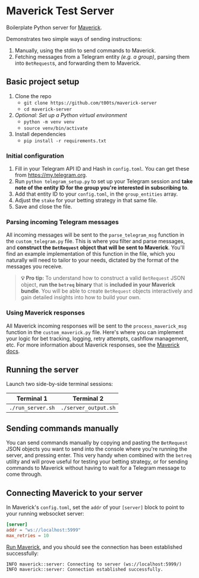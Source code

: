 # Maverick Test Server

Boilerplate Python server for [Maverick](https://github.com/t00ts/maverick).

Demonstrates two simple ways of sending instructions:
1. Manually, using the stdin to send commands to Maverick.
2. Fetching messages from a Telegram entity _(e.g. a group)_, parsing them into `BetRequest`s, and forwarding them to Maverick.


## Basic project setup

1. Clone the repo
   * `git clone https://github.com/t00ts/maverick-server`
   * `cd maverick-server`
2. _Optional: Set up a Python virtual environment_
   * `python -m venv venv`
   * `source venv/bin/activate`
3. Install dependencies
   * `pip install -r requirements.txt`


### Initial configuration

1. Fill in your Telegram API ID and Hash in `config.toml`. You can get these from https://my.telegram.org.
2. Run `python telegram_setup.py` to set up your Telegram session and **take note of the entity ID for the group you're interested in subscribing to**.
3. Add that entity ID to your `config.toml`, in the `group_entities` array.
4. Adjust the `stake` for your betting strategy in that same file.
5. Save and close the file.


### Parsing incoming Telegram messages

All incoming messages will be sent to the `parse_telegram_msg` function in the `custom_telegram.py` file. This is where you filter and parse messages, and **construct the `BetRequest` object that will be sent to Maverick**. You'll find an example implementation of this function in the file, which you naturally will need to tailor to your needs, dictated by the format of the messages you receive.

> **💡 Pro tip:** To understand how to construct a valid `BetRequest` JSON object, **run the `betreq` binary** that is **included in your Maverick bundle**. You will be able to create `BetRequest` objects interactively and gain detailed insights into how to build your own.

### Using Maverick responses

All Maverick incoming responses will be sent to the `process_maverick_msg` function in the `custom_maverick.py` file. Here's where you can implement your logic for bet tracking, logging, retry attempts, cashflow management, etc. For more information about Maverick responses, see the [Maverick docs](https://github.com/t00ts/maverick?tab=readme-ov-file#maverick-responses).


## Running the server

Launch two side-by-side terminal sessions:

| **Terminal 1**             | **Terminal 2**       |
|----------------------------|----------------------|
| `./run_server.sh`          | `./server_output.sh` |

## Sending commands manually
You can send commands manually by copying and pasting the `BetRequest` JSON objects you want to send into the console where you're running the server, and pressing enter. This very handy when combined with the `betreq` utility and will prove useful for testing your betting strategy, or for sending commands to Maverick without having to wait for a Telegram message to come through. 


## Connecting Maverick to your server

In Maverick's `config.toml`, set the `addr` of your `[server]` block to point to your running websocket server:

```toml
[server]
addr = "ws://localhost:5999"
max_retries = 10
```

[Run Maverick](https://github.com/t00ts/maverick?tab=readme-ov-file#running-mavierick), and you should see the connection has been established successfully:

```
INFO maverick::server: Connecting to server (ws://localhost:5999/)
INFO maverick::server: Connection established successfully.
```